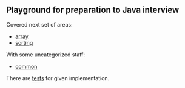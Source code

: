 ## Playground for preparation to Java interview

Covered next set of areas:
- [array](./src/main/java/com/maximilian/interview/array)
- [sorting](./src/main/java/com/maximilian/interview/sorting)

With some uncategorized staff:
- [common](./src/main/java/com/maximilian/interview/common)

There are [tests](./src/test/java/by/andd3dfx) for given implementation.